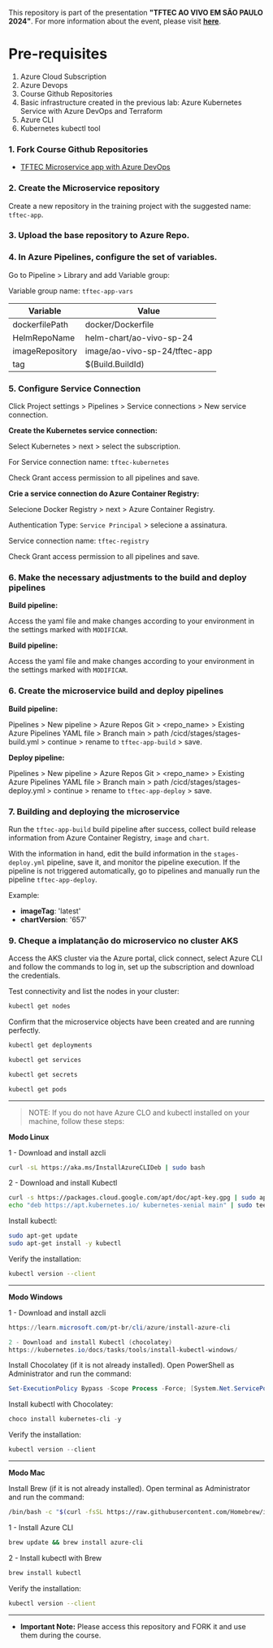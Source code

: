 This repository is part of the presentation **"TFTEC AO VIVO EM SÃO PAULO 2024"**. For more information about the event, please visit [**here**](https://www.tftec.com.br/tftecaovivo-2024/).

# Pre-requisites

1. Azure Cloud Subscription
2. Azure Devops
3. Course Github Repositories
4. Basic infrastructure created in the previous lab: Azure Kubernetes Service with Azure DevOps and Terraform
5. Azure CLI
6. Kubernetes kubectl tool 

### 1. Fork Course Github Repositories

- [TFTEC Microservice app with Azure DevOps](https://github.com/asilvajunior/tftec-terraform-aovivo-24-app)

### 2. Create the Microservice repository

Create a new repository in the training project with the suggested name: `tftec-app`.

### 3. Upload the base repository to Azure Repo.

### 4. In Azure Pipelines, configure the set of variables.

Go to Pipeline > Library and add Variable group:

Variable group name: `tftec-app-vars`

| **Variable**           | **Value**                                |
|------------------------|------------------------------------------|
| dockerfilePath          | docker/Dockerfile                         |
| HelmRepoName           | helm-chart/ao-vivo-sp-24                 |
| imageRepository        | image/ao-vivo-sp-24/tftec-app            |
| tag                    | $(Build.BuildId)                         |

### 5. Configure Service Connection

Click Project settings > Pipelines > Service connections > New service connection.

**Create the Kubernetes service connection:**

Select Kubernetes > next > select the subscription.

For Service connection name: `tftec-kubernetes`

Check Grant access permission to all pipelines and save.

**Crie a service connection do Azure Container Registry:**

Selecione Docker Registry > next > Azure Container Registry.

Authentication Type: `Service Principal` > selecione a assinatura.

Service connection name: `tftec-registry`

Check Grant access permission to all pipelines and save.

### 6. Make the necessary adjustments to the build and deploy pipelines

**Build pipeline:**

Access the yaml file and make changes according to your environment in the settings marked with `MODIFICAR`.

**Build pipeline:**

Access the yaml file and make changes according to your environment in the settings marked with `MODIFICAR`.

### 6. Create the microservice build and deploy pipelines

**Build pipeline:**

Pipelines > New pipeline > Azure Repos Git > <repo_name> > Existing Azure Pipelines YAML file > Branch main > path /cicd/stages/stages-build.yml > continue > rename to `tftec-app-build` > save.

**Deploy pipeline:**

Pipelines > New pipeline > Azure Repos Git > <repo_name> > Existing Azure Pipelines YAML file > Branch main > path /cicd/stages/stages-deploy.yml > continue > rename to `tftec-app-deploy` > save.

### 7. Building and deploying the microservice

Run the `tftec-app-build` build pipeline after success, collect build release information from Azure Container Registry, `image` and `chart`.

With the information in hand, edit the build information in the `stages-deploy.yml` pipeline, save it, and monitor the pipeline execution. If the pipeline is not triggered automatically, go to pipelines and manually run the pipeline `tftec-app-deploy`.

Example:

- **imageTag**: 'latest'
- **chartVersion**: '657'

### 9. Cheque a implatanção do microservico no cluster AKS

Access the AKS cluster via the Azure portal, click connect, select Azure CLI and follow the commands to log in, set up the subscription and download the credentials.

Test connectivity and list the nodes in your cluster:

```bash
kubectl get nodes
```

Confirm that the microservice objects have been created and are running perfectly.

```bash
kubectl get deployments
```

```bash
kubectl get services
```

```bash
kubectl get secrets
```

```bash
kubectl get pods 
```

---

>NOTE: If you do not have Azure CLO and kubectl installed on your machine, follow these steps:

**Modo Linux**

1 - Download and install azcli

```bash
curl -sL https://aka.ms/InstallAzureCLIDeb | sudo bash
```

2 - Download and install Kubectl

```bash
curl -s https://packages.cloud.google.com/apt/doc/apt-key.gpg | sudo apt-key add -
echo "deb https://apt.kubernetes.io/ kubernetes-xenial main" | sudo tee /etc/apt/sources.list.d/kubernetes.list
```

Install kubectl:

```bash
sudo apt-get update
sudo apt-get install -y kubectl
```

Verify the installation:

```bash
kubectl version --client
```

---

**Modo Windows**

1 - Download and install azcli

```powershell
https://learn.microsoft.com/pt-br/cli/azure/install-azure-cli
```

```powershell
2 - Download and install Kubectl (chocolatey)
https://kubernetes.io/docs/tasks/tools/install-kubectl-windows/
```

Install Chocolatey (if it is not already installed). Open PowerShell as Administrator and run the command:

```powershell
Set-ExecutionPolicy Bypass -Scope Process -Force; [System.Net.ServicePointManager]::SecurityProtocol = [System.Net.ServicePointManager]::SecurityProtocol -bor 3072; iex ((New-Object System.Net.WebClient).DownloadString('https://community.chocolatey.org/install.ps1'))
```

Install kubectl with Chocolatey:

```powershell
choco install kubernetes-cli -y
```

Verify the installation:

```powershell
kubectl version --client
```

---

**Modo Mac**

Install Brew (if it is not already installed). Open terminal as Administrator and run the command:

```bash
/bin/bash -c "$(curl -fsSL https://raw.githubusercontent.com/Homebrew/install/HEAD/install.sh)"
```

1 - Install Azure CLI

```bash
brew update && brew install azure-cli
```

2 - Install kubectl with Brew

```bash
brew install kubectl
```
Verify the installation:

```bash
kubectl version --client
```

---

- **Important Note:** Please access this repository and FORK it and use them during the course.

